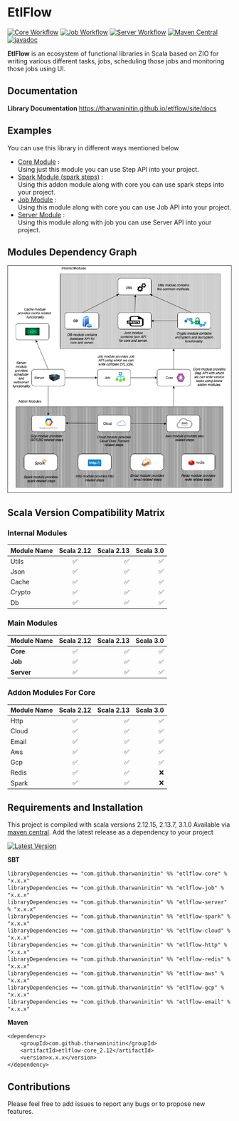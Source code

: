 # EtlFlow

[![Core Workflow](https://github.com/tharwaninitin/etlflow/actions/workflows/core.yml/badge.svg)](https://github.com/tharwaninitin/etlflow/actions/workflows/core.yml)
[![Job Workflow](https://github.com/tharwaninitin/etlflow/actions/workflows/job.yml/badge.svg)](https://github.com/tharwaninitin/etlflow/actions/workflows/job.yml)
[![Server Workflow](https://github.com/tharwaninitin/etlflow/actions/workflows/server.yml/badge.svg)](https://github.com/tharwaninitin/etlflow/actions/workflows/server.yml)
[![Maven Central](https://maven-badges.herokuapp.com/maven-central/com.github.tharwaninitin/etlflow-core_2.12/badge.svg)](https://mvnrepository.com/artifact/com.github.tharwaninitin/etlflow-core)
[![javadoc](https://javadoc.io/badge2/com.github.tharwaninitin/etlflow-core_2.12/javadoc.svg)](https://javadoc.io/doc/com.github.tharwaninitin/etlflow-core_2.12)

**EtlFlow** is an ecosystem of functional libraries in Scala based on ZIO for writing various different tasks, jobs, scheduling those jobs and monitoring those jobs using UI.

## Documentation

__Library Documentation__  https://tharwaninitin.github.io/etlflow/site/docs

[comment]: <> (__Scala Test Coverage Report__  https://tharwaninitin.github.io/etlflow/testcovrep/)

## Examples
You can use this library in different ways mentioned below
* [Core Module](examplecore) :         
  Using just this module you can use Step API into your project.
* [Spark Module (spark steps)](examplespark) :         
  Using this addon module along with core you can use spark steps into your project.
* [Job Module](examplejob) :         
  Using this module along with core you can use Job API into your project.
* [Server Module](exampleserver) :         
  Using this module along with job you can use Server API into your project.

## Modules Dependency Graph

![ModuleDepGraph](moduleDep.png)

## Scala Version Compatibility Matrix
### Internal Modules
| Module Name        | Scala 2.12           | Scala 2.13  | Scala 3.0  | 
| -------------------|:--------------------:| -----------:| ----------:|
| Utils              | ✅                   | ✅          | ✅          |
| Json               | ✅                   | ✅          | ✅          |
| Cache              | ✅                   | ✅          | ✅          |
| Crypto             | ✅                   | ✅          | ✅          |
| Db                 | ✅                   | ✅          | ✅          |

### Main Modules
| Module Name        | Scala 2.12           | Scala 2.13  | Scala 3.0  | 
| -------------------|:--------------------:| -----------:| ----------:|
| **Core**           | ✅                   | ✅          | ✅          |
| **Job**            | ✅                   | ✅          | ✅          |
| **Server**         | ✅                   | ✅          | ✅          |

### Addon Modules For Core
| Module Name        | Scala 2.12           | Scala 2.13  | Scala 3.0  | 
| -------------------|:--------------------:| -----------:| ----------:|
| Http               | ✅                   | ✅          | ✅          |
| Cloud              | ✅                   | ✅          | ✅          |
| Email              | ✅                   | ✅          | ✅          |
| Aws                | ✅                   | ✅          | ✅          |
| Gcp                | ✅                   | ✅          | ✅          |
| Redis              | ✅                   | ✅          | ❌          |
| Spark              | ✅                   | ✅          | ❌          |

## Requirements and Installation
This project is compiled with scala versions 2.12.15, 2.13.7, 3.1.0
Available via [maven central](https://mvnrepository.com/artifact/com.github.tharwaninitin/etlflow-core).
Add the latest release as a dependency to your project

[![Latest Version](https://maven-badges.herokuapp.com/maven-central/com.github.tharwaninitin/etlflow-core_2.12/badge.svg)](https://mvnrepository.com/artifact/com.github.tharwaninitin/etlflow-core)

__SBT__
```
libraryDependencies += "com.github.tharwaninitin" %% "etlflow-core" % "x.x.x"
libraryDependencies += "com.github.tharwaninitin" %% "etlflow-job" % "x.x.x"
libraryDependencies += "com.github.tharwaninitin" %% "etlflow-server" % "x.x.x"
libraryDependencies += "com.github.tharwaninitin" %% "etlflow-spark" % "x.x.x"
libraryDependencies += "com.github.tharwaninitin" %% "etlflow-cloud" % "x.x.x"
libraryDependencies += "com.github.tharwaninitin" %% "etlflow-http" % "x.x.x"
libraryDependencies += "com.github.tharwaninitin" %% "etlflow-redis" % "x.x.x"
libraryDependencies += "com.github.tharwaninitin" %% "etlflow-aws" % "x.x.x"
libraryDependencies += "com.github.tharwaninitin" %% "etlflow-gcp" % "x.x.x"
libraryDependencies += "com.github.tharwaninitin" %% "etlflow-email" % "x.x.x"
```
__Maven__
```
<dependency>
    <groupId>com.github.tharwaninitin</groupId>
    <artifactId>etlflow-core_2.12</artifactId>
    <version>x.x.x</version>
</dependency>
```

## Contributions
Please feel free to add issues to report any bugs or to propose new features.
